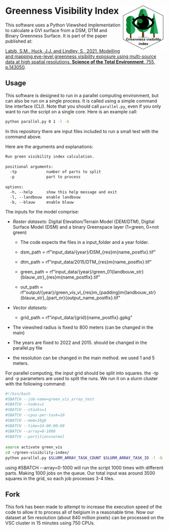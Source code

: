 # Greenness Visibility Index <img src="logo.png" align="right" height="139"/>

This software uses a Python Viewshed implementation to calculate a GVI surface from a DSM, DTM and Binary Greenness Surface. It is part of the paper published at:

[Labib, S.M., Huck, J.J. and Lindley, S., 2021. Modelling and mapping eye-level greenness visibility exposure using multi-source data at high spatial resolutions. **Science of the Total Environment**, 755, p.143050](https://doi.org/10.1016/j.scitotenv.2020.143050). 

## Usage

This software is designed to run in a parallel computing environment, but can also be run on a single process. It is called using a simple command line interface (CLI). Note that you should call `parallel.py`, even if you only want to run the script on a single core. Here is an example call:

```bash
python parallel.py 0 1 -l -b
```

In this repository there are input files included to run a small test with the command above.

Here are the arguments and explanations:

```
Run green visibility index calculation.

positional arguments:
  -tp             number of parts to split
  -p              part to process

options:
  -h, --help      show this help message and exit
  -l, --landbouw  enable landbouw
  -b, --blauw     enable blauw
```

The inputs for the model comprise:

* *Raster datasets:* Digital Elevation/Terrain Model (DEM/DTM), Digital Surface Model (DSM) and a binary Greenspace layer (1=green, 0=not green)
  * The code expects the files in a input_folder and a year folder.
  * dsm_path = rf"input_data/{year}/DSM_{res}m{name_postfix}.tif"
  *  dtm_path = rf"input_data/2015/DTM_{res}m{name_postfix}.tif"
  * green_path = rf"input_data/{year}/green_01{landbouw_str}{blauw_str}_{res}m{name_postfix}.tif" 

  * out_path = rf"output/{year}/green_vis_vl_{res}m_{padding}m{landbouw_str}{blauw_str}_{part_nr}{output_name_postfix}.tif"
* *Vector datasets:* 
    * grid_path = rf"input_data/{grid}{name_postfix}.gpkg"

* The viewshed radius is fixed to 800 meters (can be changed in the main)
* The years are fixed to 2022 and 2015. should be changed in the parallel.py file
* the resolution can be changed in the main method. we used 1 and 5 meters.

For parallel computing, the input grid should be split into squares. the -tp and -p parameters are used to split the runs.
We run it on a slurm cluster with the following command:
```bash
#!/bin/bash
#SBATCH --job-name=green_vis_array_test
#SBATCH --nodes=1
#SBATCH --ntasks=1
#SBATCH --cpus-per-task=10
#SBATCH --mem=16gb
#SBATCH --time=14-00:00:00
#SBATCH --array=0-1000
#SBATCH --partition=normal

source activate green_vis
cd ~/green-visibility-index/
python parallel.py $SLURM_ARRAY_TASK_COUNT $SLURM_ARRAY_TASK_ID -l -b
```

using #SBATCH --array=0-1000 will run the script 1000 times with different parts.
Making 1000 jobs on the queue.
Our total input was around 3500 squares in the grid, so each job processes 3-4 tiles.

## Fork 
This fork has been made to attempt to increase the execution speed of the code to allow it to process all of belgium in a reasonable time.
Now our dataset at 5m resolution (about 840 million pixels) can be processed on the VSC cluster in 15 minutes using 750 CPUs.